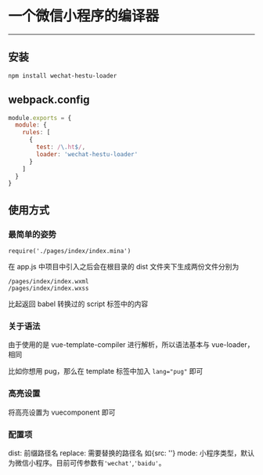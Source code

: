 # 一个微信小程序的编译器
----

## 安装
```
npm install wechat-hestu-loader

```

## webpack.config
```javascript
module.exports = {
  module: {
    rules: [
      {
        test: /\.ht$/,
        loader: 'wechat-hestu-loader'
      }
    ]
  }
}
```

## 使用方式

### 最简单的姿势



```
require('./pages/index/index.mina')
```
在 app.js 中项目中引入之后会在根目录的 dist 文件夹下生成两份文件分别为 


```
/pages/index/index.wxml
/pages/index/index.wxss

```

比起返回 babel 转换过的 script 标签中的内容

### 关于语法
由于使用的是 vue-template-compiler 进行解析，所以语法基本与 vue-loader，相同

比如你想用 pug，那么在 template 标签中加入 `lang="pug"` 即可


### 高亮设置

将高亮设置为 vuecomponent 即可

### 配置项

dist: 前缀路径名
replace: 需要替换的路径名 如{src: ''}
mode: 小程序类型，默认为微信小程序。目前可传参数有```'wechat'```,```'baidu'```。

